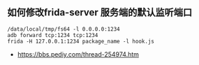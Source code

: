 ## 如何修改frida-server 服务端的默认监听端口

```
/data/local/tmp/fs64 -l 0.0.0.0:1234
adb forward tcp:1234 tcp:1234
frida -H 127.0.0.1:1234 package_name -l hook.js
```

- https://bbs.pediy.com/thread-254974.htm

